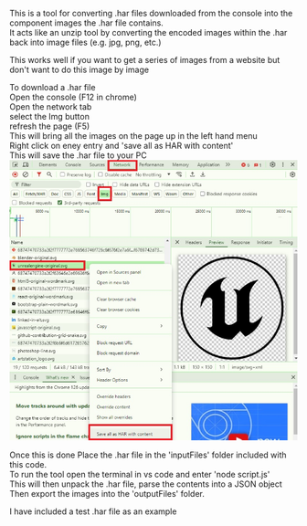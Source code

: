 This is a tool for converting .har files downloaded from the console into the component images the .har file contains.  
It acts like an unzip tool by converting the encoded images within the .har back into image files (e.g. jpg, png, etc.)  

This works well if you want to get a series of images from a website but don't want to do this image by image  

To download a .har file  
Open the console (F12 in chrome)  
Open the network tab  
select the Img button  
refresh the page (F5)  
This will bring all the images on the page up in the left hand menu    
Right click on eney entry and 'save all as HAR with content'  
This will save the .har file to your PC
 ![How to export a .har](/img/How_to_export_har.jpg)  

Once this is done
Place the .har file in the 'inputFiles' folder included with this code.  
To run the tool open the terminal in vs code and enter 'node script.js'  
This will then unpack the .har file, parse the contents into a JSON object   
Then export the images into the 'outputFiles' folder.   

I have included a test .har file as an example  